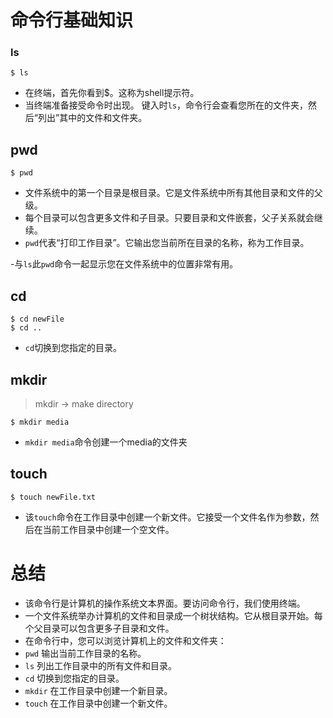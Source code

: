# 命令行基础知识

### ls

```shell
$ ls
```
- 在终端，首先你看到$。这称为shell提示符。
- 当终端准备接受命令时出现。
键入时<code>ls</code>，命令行会查看您所在的文件夹，然后“列出”其中的文件和文件夹。


## pwd

```shell
$ pwd
```

- 文件系统中的第一个目录是根目录。它是文件系统中所有其他目录和文件的父级。
- 每个目录可以包含更多文件和子目录。只要目录和文件嵌套，父子关系就会继续。
- <code>pwd</code>代表“打印工作目录”。它输出您当前所在目录的名称，称为工作目录。

-与<code>ls</code>此<code>pwd</code>命令一起显示您在文件系统中的位置非常有用。

## cd

```shell
$ cd newFile
$ cd ..
```

- <code>cd</code>切换到您指定的目录。


## mkdir

> mkdir -> make directory

```shell
$ mkdir media
```
- <code>mkdir media</code>命令创建一个media的文件夹

## touch
```shell
$ touch newFile.txt
```
- 该<code>touch</code>命令在工作目录中创建一个新文件。它接受一个文件名作为参数，然后在当前工作目录中创建一个空文件。

# 总结
- 该命令行是计算机的操作系统文本界面。要访问命令行，我们使用终端。
- 一个文件系统举办计算机的文件和目录成一个树状结构。它从根目录开始。每个父目录可以包含更多子目录和文件。
- 在命令行中，您可以浏览计算机上的文件和文件夹：
- <code>pwd</code> 输出当前工作目录的名称。
- <code>ls</code> 列出工作目录中的所有文件和目录。
- <code>cd</code> 切换到您指定的目录。
- <code>mkdir</code> 在工作目录中创建一个新目录。
- <code>touch</code> 在工作目录中创建一个新文件。
